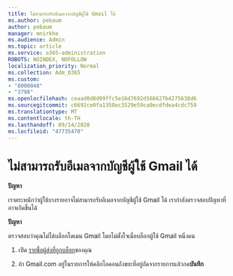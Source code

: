 ```yaml
---
title: ไม่สามารถรับอีเมลจากบัญชีผู้ใช้ Gmail ได้
ms.author: pebaum
author: pebaum
manager: mnirkhe
ms.audience: Admin
ms.topic: article
ms.service: o365-administration
ROBOTS: NOINDEX, NOFOLLOW
localization_priority: Normal
ms.collection: Adm_O365
ms.custom:
- "8000048"
- "3798"
ms.openlocfilehash: ceaad0d8d09ffc5e16d7692d566627b4275638d6
ms.sourcegitcommit: c6692ce0fa1358ec3529e59ca0ecdfdea4cdc759
ms.translationtype: MT
ms.contentlocale: th-TH
ms.lasthandoff: 09/14/2020
ms.locfileid: "47735470"
---
```

# <a name="unable-to-receive-email-from-gmail-accounts"></a>ไม่สามารถรับอีเมลจากบัญชีผู้ใช้ Gmail ได้

**ปัญหา**

เราตระหนักว่าผู้ใช้บางรายอาจไม่สามารถรับอีเมลจากบัญชีผู้ใช้ Gmail ได้ เรากำลังตรวจสอบปัญหาที่อาจเกิดขึ้นได้

**ปัญหา**

ตรวจสอบว่าคุณไม่ได้บล็อกโดเมน Gmail โดยไม่ตั้งใจเมื่อบล็อกผู้ใช้ Gmail หนึ่งคน

1. เปิด [รายชื่อผู้ส่งที่ถูกบล็อก](https://go.microsoft.com/fwlink/?linkid=2121010)ของคุณ

2. ถ้า Gmail.com อยู่ในรายการให้คลิกไอคอนถังขยะที่อยู่ถัดจากรายการแล้วกด**บันทึก**

